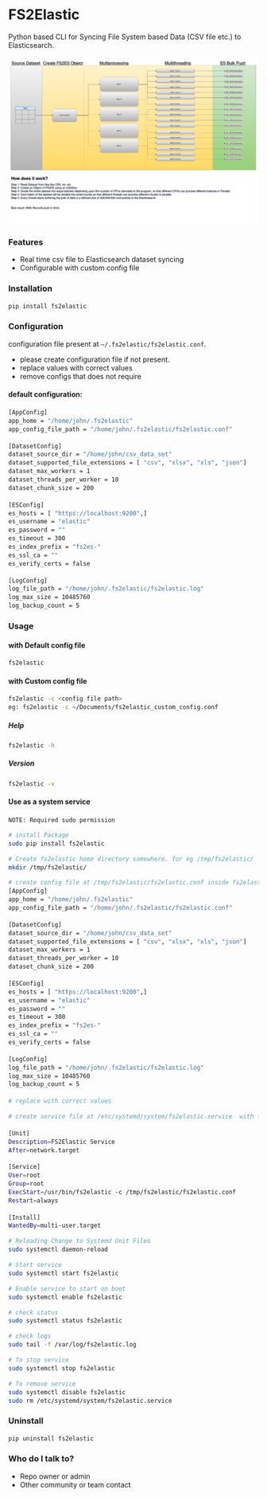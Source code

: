 # FS2Elastic

Python based CLI for Syncing File System based Data (CSV file etc.) to Elasticsearch.

![alt text](https://github.com/pankajackson/FS2Elastic/blob/develop/docs/diagrams/FS2Elastic.png?raw=true)

### Features

- Real time csv file to Elasticsearch dataset syncing
- Configurable with custom config file

### Installation

```bash
pip install fs2elastic
```

### Configuration

configuration file present at `~/.fs2elastic/fs2elastic.conf`.

- please create configuration file if not present.
- replace values with correct values
- remove configs that does not require

#### default configuration:

```bash
[AppConfig]
app_home = "/home/john/.fs2elastic"
app_config_file_path = "/home/john/.fs2elastic/fs2elastic.conf"

[DatasetConfig]
dataset_source_dir = "/home/john/csv_data_set"
dataset_supported_file_extensions = [ "csv", "xlsx", "xls", "json"]
dataset_max_workers = 1
dataset_threads_per_worker = 10
dataset_chunk_size = 200

[ESConfig]
es_hosts = [ "https://localhost:9200",]
es_username = "elastic"
es_password = ""
es_timeout = 300
es_index_prefix = "fs2es-"
es_ssl_ca = ""
es_verify_certs = false

[LogConfig]
log_file_path = "/home/john/.fs2elastic/fs2elastic.log"
log_max_size = 10485760
log_backup_count = 5
```

### Usage

#### with Default config file

```bash
fs2elastic
```

#### with Custom config file

```bash
fs2elastic -c <config file path>
eg: fs2elastic -c ~/Documents/fs2elastic_custom_config.conf
```

##### Help

```bash
fs2elastic -h
```

##### Version

```bash
fs2elastic -v
```

#### Use as a system service

`NOTE: Required sudo permission`

```bash
# install Package
sudo pip install fs2elastic
```

```bash
# Create fs2elastic home directory somewhere. for eg /tmp/fs2elastic/
mkdir /tmp/fs2elastic/
```

```bash
# create config file at /tmp/fs2elastic/fs2elastic.conf inside fs2elastic home directory created above
[AppConfig]
app_home = "/home/john/.fs2elastic"
app_config_file_path = "/home/john/.fs2elastic/fs2elastic.conf"

[DatasetConfig]
dataset_source_dir = "/home/john/csv_data_set"
dataset_supported_file_extensions = [ "csv", "xlsx", "xls", "json"]
dataset_max_workers = 1
dataset_threads_per_worker = 10
dataset_chunk_size = 200

[ESConfig]
es_hosts = [ "https://localhost:9200",]
es_username = "elastic"
es_password = ""
es_timeout = 300
es_index_prefix = "fs2es-"
es_ssl_ca = ""
es_verify_certs = false

[LogConfig]
log_file_path = "/home/john/.fs2elastic/fs2elastic.log"
log_max_size = 10485760
log_backup_count = 5

# replace with correct values
```

```bash
# create service file at /etc/systemd/system/fs2elastic.service  with following content

[Unit]
Description=FS2Elastic Service
After=network.target

[Service]
User=root
Group=root
ExecStart=/usr/bin/fs2elastic -c /tmp/fs2elastic/fs2elastic.conf
Restart=always

[Install]
WantedBy=multi-user.target
```

```bash
# Reloading Change to Systemd Unit Files
sudo systemctl daemon-reload
```

```bash
# Start service
sudo systemctl start fs2elastic
```

```bash
# Enable service to start on boot
sudo systemctl enable fs2elastic
```

```bash
# check status
sudo systemctl status fs2elastic
```

```bash
# check logs
sudo tail -f /var/log/fs2elastic.log
```

```bash
# To stop service
sudo systemctl stop fs2elastic
```

```bash
# To remove service
sudo systemctl disable fs2elastic
sudo rm /etc/systemd/system/fs2elastic.service

```

### Uninstall

```bash
pip uninstall fs2elastic
```

### Who do I talk to?

- Repo owner or admin
- Other community or team contact
